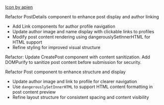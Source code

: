 <a href="https://www.freepik.com/icon/user_5323352#fromView=search&page=3&position=14&uuid=e59b91e0-2c1e-48f0-b65d-ca9a4178d34b">Icon by apien</a>

Refactor PostDetails component to enhance post display and author linking

- Add Link components for author profile navigation
- Update author image and name display with clickable links to profiles
- Modify post content rendering using dangerouslySetInnerHTML for HTML support
- Refine styling for improved visual structure




Refactor: Update CreatePost component with content sanitization. Add DOMPurify to sanitize post content before submission for security.


Refactor Post component to enhance structure and display

- Update author image and link to profile for clearer navigation
- Use `dangerouslySetInnerHTML` to support HTML content formatting in post content preview
- Refine layout structure for consistent spacing and content visibility
